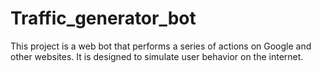 # Traffic_generator_bot
This project is a web bot that performs a series of actions on Google and other websites. It is designed to simulate user behavior on the internet.
